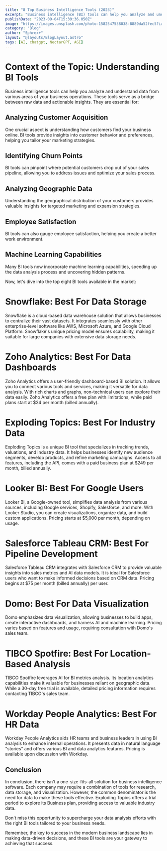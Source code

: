 ```yaml
---
title: "8 Top Business Intelligence Tools (2023)"
excerpt: "Business intelligence (BI) tools can help you analyze and understand data from various areas of your business operations"
publishDate: "2023-09-04T15:39:36.050Z"
image: "https://images.unsplash.com/photo-1582547538038-8889da52fec5?ixlib=rb-4.0.3&ixid=M3wxMjA3fDB8MHxwaG90by1wYWdlfHx8fGVufDB8fHx8fA%3D%3D&auto=format&fit=crop&w=1374&q=80"
category: "Blog"
author: "Sphrex+"
layout: "@layouts/BlogLayout.astro"
tags: [AI, chatgpt, NectarGPT, AGI]
---
```



<h1 id="context-of-the-topic-understanding-bi-tools">Context of the Topic: Understanding BI Tools</h1>
<p>Business intelligence tools can help you analyze and understand data from various areas of your business operations. These tools serve as a bridge between raw data and actionable insights. They are essential for:</p>
<h2 id="analyzing-customer-acquisition">Analyzing Customer Acquisition</h2>
<p>One crucial aspect is understanding how customers find your business online. BI tools provide insights into customer behavior and preferences, helping you tailor your marketing strategies.</p>
<h2 id="identifying-churn-points">Identifying Churn Points</h2>
<p>BI tools can pinpoint where potential customers drop out of your sales pipeline, allowing you to address issues and optimize your sales process.</p>
<h2 id="analyzing-geographic-data">Analyzing Geographic Data</h2>
<p>Understanding the geographical distribution of your customers provides valuable insights for targeted marketing and expansion strategies.</p>
<h2 id="employee-satisfaction">Employee Satisfaction</h2>
<p>BI tools can also gauge employee satisfaction, helping you create a better work environment.</p>
<h2 id="machine-learning-capabilities">Machine Learning Capabilities</h2>
<p>Many BI tools now incorporate machine learning capabilities, speeding up the data analysis process and uncovering hidden patterns.</p>
<p>Now, let&#39;s dive into the top eight BI tools available in the market:</p>
<h1 id="snowflake-best-for-data-storage-h2-">Snowflake: Best For Data Storage </h1>
<p>Snowflake is a cloud-based data warehouse solution that allows businesses to centralize their vast datasets. It integrates seamlessly with other enterprise-level software like AWS, Microsoft Azure, and Google Cloud Platform. Snowflake&#39;s unique pricing model ensures scalability, making it suitable for large companies with extensive data storage needs.</p>
<h1 id="zoho-analytics-best-for-data-dashboards-h2-">Zoho Analytics: Best For Data Dashboards </h1>
<p>Zoho Analytics offers a user-friendly dashboard-based BI solution. It allows you to connect various tools and services, making it versatile for data analysis. With rich charts and graphs, non-technical users can explore their data easily. Zoho Analytics offers a free plan with limitations, while paid plans start at $24 per month (billed annually).</p>
<h1 id="exploding-topics-best-for-industry-data-h2-">Exploding Topics: Best For Industry Data </h1>
<p>Exploding Topics is a unique BI tool that specializes in tracking trends, valuations, and industry data. It helps businesses identify new audience segments, develop products, and refine marketing campaigns. Access to all features, including the API, comes with a paid business plan at $249 per month, billed annually.</p>
<h1 id="looker-bi-best-for-google-users-h2-">Looker BI: Best For Google Users </h1>
<p>Looker BI, a Google-owned tool, simplifies data analysis from various sources, including Google services, Shopify, Salesforce, and more. With Looker Studio, you can create visualizations, organize data, and build custom applications. Pricing starts at $5,000 per month, depending on usage.</p>
<h1 id="salesforce-tableau-crm-best-for-pipeline-development-h2-">Salesforce Tableau CRM: Best For Pipeline Development </h1>
<p>Salesforce Tableau CRM integrates with Salesforce CRM to provide valuable insights into sales metrics and AI data models. It is ideal for Salesforce users who want to make informed decisions based on CRM data. Pricing begins at $75 per month (billed annually) per user.</p>
<h1 id="domo-best-for-data-visualization-h2-">Domo: Best For Data Visualization </h1>
<p>Domo emphasizes data visualization, allowing businesses to build apps, create interactive dashboards, and harness AI and machine learning. Pricing varies based on features and usage, requiring consultation with Domo&#39;s sales team.</p>
<h1 id="tibco-spotfire-best-for-location-based-analysis-h2-">TIBCO Spotfire: Best For Location-Based Analysis </h1>
<p>TIBCO Spotfire leverages AI for BI metrics analysis. Its location analytics capabilities make it valuable for businesses reliant on geographic data. While a 30-day free trial is available, detailed pricing information requires contacting TIBCO&#39;s sales team.</p>
<h1 id="workday-people-analytics-best-for-hr-data-h2-">Workday People Analytics: Best For HR Data </h1>
<p>Workday People Analytics aids HR teams and business leaders in using BI analysis to enhance internal operations. It presents data in natural language &quot;stories&quot; and offers various BI and data analytics features. Pricing is available upon discussion with Workday.</p>
<h2 id="conclusion">Conclusion</h2>
<p>In conclusion, there isn&#39;t a one-size-fits-all solution for business intelligence software. Each company may require a combination of tools for research, data storage, and visualization. However, the common denominator is the need for data to make these tools effective. Exploding Topics offers a trial period to explore its Business plan, providing access to valuable industry data.</p>
<p>Don&#39;t miss this opportunity to supercharge your data analysis efforts with the right BI tools tailored to your business needs.</p>
<p>Remember, the key to success in the modern business landscape lies in making data-driven decisions, and these BI tools are your gateway to achieving that success.</p>